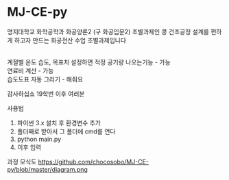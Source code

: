 # MJ-CE-py

명지대학교 화학공학과 화공양론2 (구 화공입문2) 조별과제인 콩 건조공정 설계를 편하게 하고자 만드는 화공전산 수업 조별과제입니다
<p>
<br>계절별 온도 습도, 목표치 설정하면 적정 공기량 나오는기능 - 가능
<br>연료비 계산 - 가능
<br>습도도표 자동 그리기 - 해줘요

감사하십쇼 19학번 이후 여러분


사용법
1. 파이썬 3.x 설치 후 환경변수 추가
2. 폴더째로 받아서 그 폴더에 cmd를 연다
3. python main.py
4. 이후 입력


과정 모식도
https://github.com/chocosobo/MJ-CE-py/blob/master/diagram.png
